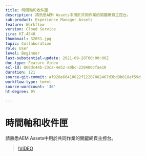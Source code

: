 ```yaml
---
title: 時間軸和收件匣
description: 請熟悉AEM Assets中用於共同作業的關鍵網頁主控台。
sub-product: Experience Manager Assets
feature: Workflow
version: Cloud Service
jira: KT-4540
thumbnail: 32051.jpg
topic: Collaboration
role: User
level: Beginner
last-substantial-update: 2021-09-28T00:00:00Z
doc-type: Feature Video
exl-id: 868dc44b-23ca-4e52-a0bc-229480cfae10
duration: 121
source-git-commit: af928e60410022f12207082467d3bd9b818af59d
workflow-type: tm+mt
source-wordcount: '36'
ht-degree: 0%

---
```


# 時間軸和收件匣

請熟悉AEM Assets中用於共同作業的關鍵網頁主控台。

>[!VIDEO](https://video.tv.adobe.com/v/32051?quality=12&learn=on)
